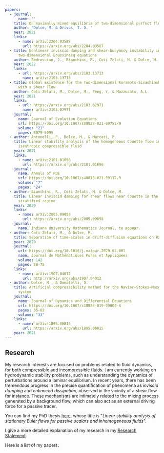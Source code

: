 ```yaml
---
papers:
  - journal:
      name: ""
    title: On maximally mixed equilibria of two-dimensional perfect fluids
    author: "Dolce, M. & Drivas, T. D. "
    year: 2021
    links:
      - name: arXiv:2204.03587
        url: https://arxiv.org/abs/2204.03587
  - title: Nonlinear inviscid damping and shear-buoyancy instability in the
      two-dimensional Boussinesq equations
    author: Bedrossian, J., Bianchini, R., Coti Zelati, M. & Dolce, M.
    year: 2022
    links:
      - url: https://arxiv.org/abs/2103.13713
        name: arXiv:2103.13713
  - title: Global Existence for the Two-dimensional Kuramoto-Sivashinsky equation
      with a Shear Flow
    author: Coti Zelati, M., Dolce, M., Feng, Y. & Mazzucato, A.L.
    year: 2021
    links:
      - url: https://arxiv.org/abs/2103.02971
        name: arXiv:2103.02971
    journal:
      name: Journal of Evolution Equations
      url: https://doi.org/10.1007/s00028-021-00752-9
      volume: "21"
      pages: 5079–5099
  - author: Antonelli, P., Dolce, M., & Marcati, P.
    title: Linear stability analysis of the homogeneous Couette flow in a 2D
      isentropic compressible fluid
    year: 2021
    links:
      - name: arXiv:2101.01696
        url: https://arxiv.org/abs/2101.01696
    journal:
      name: Annals of PDE
      url: https://doi.org/10.1007/s40818-021-00112-3
      volume: "7"
      pages: "24"
  - author: Bianchini, R., Coti Zelati, M. & Dolce, M.
    title: Linear inviscid damping for shear flows near Couette in the 2D stably
      stratified regime
    year: 2020
    links:
      - name: arXiv:2005.09058
        url: https://arxiv.org/abs/2005.09058
    journal:
      name: Indiana University Mathematics Journal, to appear.
  - author: Coti Zelati, M., & Dolce, M.
    title: Separation of time-scales in drift-diffusion equations on R2
    year: 2020
    journal:
      url: https://doi.org/10.1016/j.matpur.2020.08.001
      name: Journal de Mathématiques Pures et Appliquées
      volume: 142
      pages: 58-75
    links:
      - name: arXiv:1907.04012
        url: http://arxiv.org/abs/1907.04012
  - author: Dolce, M., & Donatelli, D.
    title: Artificial compressibility method for the Navier–Stokes–Maxwell–Stefan
      system
    journal:
      name: Journal of Dynamics and Differential Equations
      url: https://doi.org/10.1007/s10884-019-09808-4
      pages: 35-62
      volume: "33"
    links:
      - name: arXiv:1805.06815
        url: https://arxiv.org/abs/1805.06815
    year: 2021
---
```

## Research

My research interests are focused on problems related to fluid dynamics,
for both compressible and incompressible fluids. I am currently working on hydrodynamic stability problems, such as understanding the dynamics of perturbations around a laminar equilibrium. In recent years, there has been tremendous progress in the precise quantification of phenomena as *inviscid damping* and *enhanced dissipation*, observed in the vicinity of a shear flow for instance. These mechanisms are intimately related to the mixing process generated by a background flow, which can also act as an external driving force for a passive tracer. 

You can find my PhD thesis [here](https://wwwf.imperial.ac.uk/~mdolce/2020_Dolce.pdf), whose title is "*Linear stability analysis of stationary Euler flows for passive scalars and inhomogeneous fluids*". 

I give a more detailed explanation of my research in my [Research Statement](https://www.ma.imperial.ac.uk/~mdolce/research_statement_MD).

Here is a list of my papers: